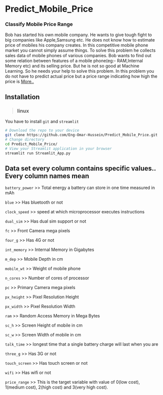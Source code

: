 # Predict_Mobile_Price

### Classify Mobile Price Range
Bob has started his own mobile company. He wants to give tough fight to big companies like Apple,Samsung etc. He does not know how to estimate price of mobiles his company creates. In this competitive mobile phone market you cannot simply assume things. To solve this problem he collects sales data of mobile phones of various companies. Bob wants to find out some relation between features of a mobile phone(eg:- RAM,Internal Memory etc) and its selling price. But he is not so good at Machine Learning. So he needs your help to solve this problem. In this problem you do not have to predict actual price but a price range indicating how high the price is [More..](https://github.com/Eng-Omar-Hussein/Predict_Mobile_Price/tree/main)

## Installation 
>### linux
You have to install `git` and `streamlit` 
```bash
# Download the repo to your device
git clone https://github.com/Eng-Omar-Hussein/Predict_Mobile_Price.git
# Change directory 
cd Predict_Mobile_Price/
# View your Streamlit application in your browser
streamlit run Streamlit_App.py 
```

## Data set every column contains specific values.. Every column names mean

`battery_power` >> Total energy a battery can store in one time measured in mAh

`blue` >> Has bluetooth or not

`clock_speed` >> speed at which microprocessor executes instructions

`dual_sim` >> Has dual sim support or not

`fc` >> Front Camera mega pixels

`four_g` >> Has 4G or not

`int_memory` >> Internal Memory in Gigabytes

`m_dep` >> Mobile Depth in cm

`mobile_wt` >> Weight of mobile phone

`n_cores` >> Number of cores of processor

`pc` >> Primary Camera mega pixels

`px_height` >> Pixel Resolution Height

`px_width` >> Pixel Resolution Width

`ram` >> Random Access Memory in Mega Bytes

`sc_h` >> Screen Height of mobile in cm

`sc_w` >> Screen Width of mobile in cm

`talk_time` >> longest time that a single battery charge will last when you are

`three_g` >> Has 3G or not

`touch_screen` >> Has touch screen or not

`wifi` >> Has wifi or not

`price_range` >> This is the target variable with value of 0(low cost), 1(medium cost), 2(high cost) and 3(very high cost).
